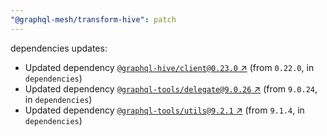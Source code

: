 ```yaml
---
"@graphql-mesh/transform-hive": patch
---
```

dependencies updates:
  - Updated dependency [`@graphql-hive/client@0.23.0` ↗︎](https://www.npmjs.com/package/@graphql-hive/client/v/0.23.0) (from `0.22.0`, in `dependencies`)
  - Updated dependency [`@graphql-tools/delegate@9.0.26` ↗︎](https://www.npmjs.com/package/@graphql-tools/delegate/v/9.0.26) (from `9.0.24`, in `dependencies`)
  - Updated dependency [`@graphql-tools/utils@9.2.1` ↗︎](https://www.npmjs.com/package/@graphql-tools/utils/v/9.2.1) (from `9.1.4`, in `dependencies`)
